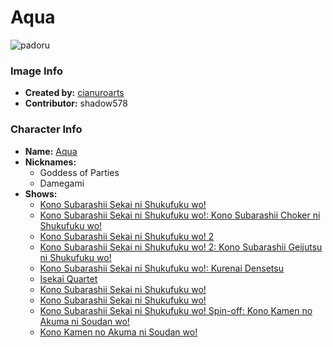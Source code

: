 # Aqua

![padoru](https://raw.githubusercontent.com/shadow578/Padoru-Padoru/master/Padoru/konosuba-aqua.png "Aqua")

### Image Info
* **Created by:**    [cianuroarts](https://twitter.com/cianuroarts/status/1069351388583469057)
* **Contributor:**   shadow578

### Character Info
* **Name:**   [Aqua](https://myanimelist.net/character/117223)
* **Nicknames:**
  * Goddess of Parties
  * Damegami
* **Shows:**
  * [Kono Subarashii Sekai ni Shukufuku wo!](https://myanimelist.net/anime/30831/Kono_Subarashii_Sekai_ni_Shukufuku_wo)
  * [Kono Subarashii Sekai ni Shukufuku wo!: Kono Subarashii Choker ni Shukufuku wo!](https://myanimelist.net/anime/32380/Kono_Subarashii_Sekai_ni_Shukufuku_wo__Kono_Subarashii_Choker_ni_Shukufuku_wo)
  * [Kono Subarashii Sekai ni Shukufuku wo! 2](https://myanimelist.net/anime/32937/Kono_Subarashii_Sekai_ni_Shukufuku_wo_2)
  * [Kono Subarashii Sekai ni Shukufuku wo! 2: Kono Subarashii Geijutsu ni Shukufuku wo!](https://myanimelist.net/anime/34626/Kono_Subarashii_Sekai_ni_Shukufuku_wo_2__Kono_Subarashii_Geijutsu_ni_Shukufuku_wo)
  * [Kono Subarashii Sekai ni Shukufuku wo!: Kurenai Densetsu](https://myanimelist.net/anime/38040/Kono_Subarashii_Sekai_ni_Shukufuku_wo__Kurenai_Densetsu)
  * [Isekai Quartet](https://myanimelist.net/anime/38472/Isekai_Quartet)
  * [Kono Subarashii Sekai ni Shukufuku wo!](https://myanimelist.net/manga/60553/Kono_Subarashii_Sekai_ni_Shukufuku_wo)
  * [Kono Subarashii Sekai ni Shukufuku wo!](https://myanimelist.net/manga/80385/Kono_Subarashii_Sekai_ni_Shukufuku_wo)
  * [Kono Subarashii Sekai ni Shukufuku wo! Spin-off: Kono Kamen no Akuma ni Soudan wo!](https://myanimelist.net/manga/97200/Kono_Subarashii_Sekai_ni_Shukufuku_wo_Spin-off__Kono_Kamen_no_Akuma_ni_Soudan_wo)
  * [Kono Kamen no Akuma ni Soudan wo!](https://myanimelist.net/manga/114664/Kono_Kamen_no_Akuma_ni_Soudan_wo)
